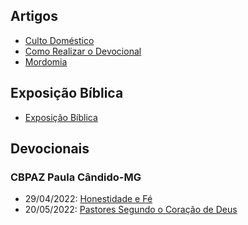 ## Artigos

- [Culto Doméstico](./artigos/culto-domestico.md)
- [Como Realizar o Devocional](./artigos/como-realizar-o-devocional.md)
- [Mordomia](./artigos/mordomia.md)

## Exposição Bíblica

- [Exposição Bíblica](./exposicao-biblica)

## Devocionais

### CBPAZ Paula Cândido-MG

- 29/04/2022: [Honestidade e Fé](./devocionais/cbpaz-paula-candido/2022/0429-honestidade-e-fe.md)
- 20/05/2022: [Pastores Segundo o Coração de Deus](./devocionais/cbpaz-paula-candido/2022/0505-pastores-segundo-o-coracao-de-deus.md)

